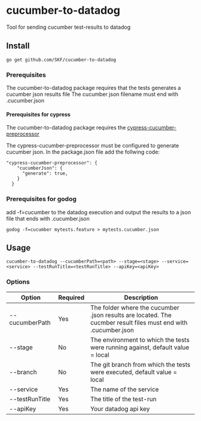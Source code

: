 # cucumber-to-datadog
Tool for sending cucumber test-results to datadog

## Install

    go get github.com/SKF/cucumber-to-datadog
    
### Prerequisites
The cucumber-to-datadog package requires that the tests generates a cucumber json results file
The cucumber json filename must end with .cucumber.json

#### Prerequisites for cypress
The cucumber-to-datadog package requires the [cypress-cucumber-preprocessor](https://github.com/TheBrainFamily/cypress-cucumber-preprocessor/blob/master/README.md)

The cypress-cucumber-preprocessor must be configured to generate cucumber json.
In the package.json file add the follwing code:
```
"cypress-cucumber-preprocessor": {
    "cucumberJson": {
      "generate": true,
    }
  }
```

### Prerequisites for godog
add -f=cucumber to the datadog execution and output the results to a json file that ends with .cucumber.json
```
godog -f=cucumber mytests.feature > mytests.cucumber.json
```


## Usage

    cucumber-to-datadog --cucumberPath=<path> --stage=<stage> --service=<service> --testRunTitle=<testRunTitle> --apiKey=<apiKey>

### Options
Option | Required | Description
--------------- | -------- | -------------
--cucumberPath | Yes | The folder where the cucumber .json results are located. The cucmber result files must end with .cucumber.json
--stage| No | The environment to which the tests were running against, default value = local
--branch | No | The git branch from which the tests were executed, default value = local
--service | Yes | The name of the service
--testRunTitle | Yes | The title of the test-run
--apiKey | Yes | Your datadog api key